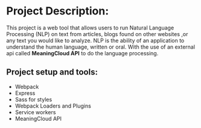 # Project Description:
 This project is a web tool that allows users to run Natural Language Processing (NLP) on text from articles, blogs found on other websites ,or any text you would like to analyze. NLP is the ability of an application to understand the human language, written or oral.
With the use of an external api called **MeaningCloud API** to do the language processing.

## Project setup and tools:
- Webpack
- Express
- Sass for styles
- Webpack Loaders and Plugins
- Service workers
- MeaningCloud API